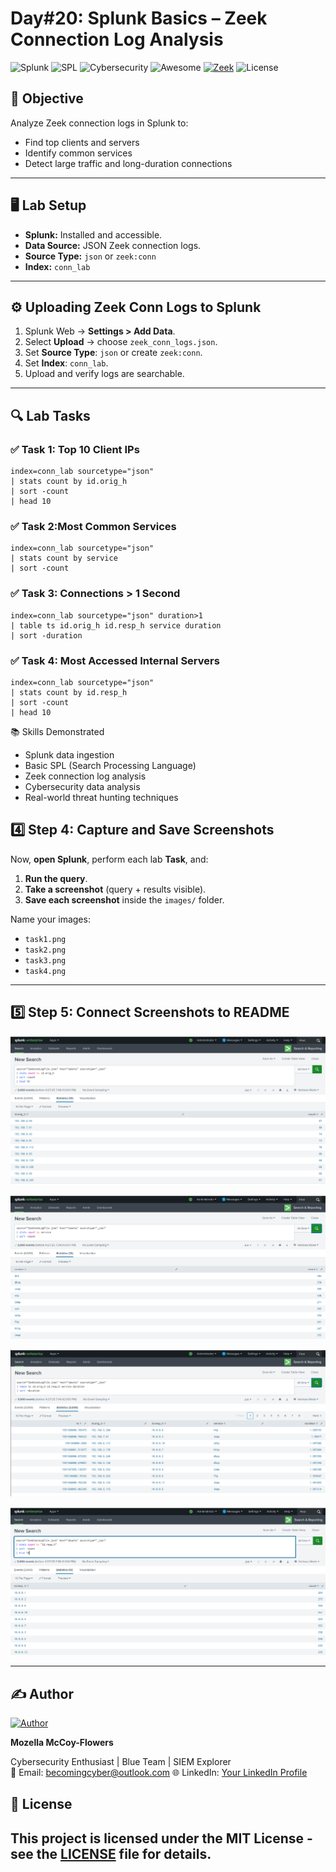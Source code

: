 # Day#20: Splunk Basics – Zeek Connection Log Analysis

![Splunk](https://img.shields.io/badge/Splunk-5AE4FF?style=for-the-badge&logo=splunk&logoColor=white)
![SPL](https://img.shields.io/badge/SPL-FF4500?style=for-the-badge&logo=data:image/svg+xml;base64,PHN2ZyBmaWxsPSIjZmZmIiB3aWR0aD0iMjQiIGhlaWdodD0iMjQiIHhtbG5zPSJodHRwOi8vd3d3LnczLm9yZy8yMDAwL3N2ZyI+PHJlY3Qgd2lkdGg9IjI0IiBoZWlnaHQ9IjI0IiBmaWxsPSIjZmY0NTAwIi8+PC9zdmc+)
![Cybersecurity](https://img.shields.io/badge/Cybersecurity-008000?style=for-the-badge&logo=securityscorecard&logoColor=white)
![Awesome](https://img.shields.io/badge/Awesome-ff69b4?style=for-the-badge&logo=awesome&logoColor=white)
[![Zeek](https://img.shields.io/badge/Zeek-Network%20Security-1C5480?style=for-the-badge&logo=zeek&logoColor=white)](https://zeek.org/)
![License](https://img.shields.io/badge/License-MIT-blue.svg?style=for-the-badge)

## 🎯 Objective
Analyze Zeek connection logs in Splunk to:
- Find top clients and servers
- Identify common services
- Detect large traffic and long-duration connections

---

## 🖥️ Lab Setup
- **Splunk:** Installed and accessible.
- **Data Source:** JSON Zeek connection logs.
- **Source Type:** `json` or `zeek:conn`
- **Index:** `conn_lab`

---

## ⚙️ Uploading Zeek Conn Logs to Splunk

1. Splunk Web → **Settings > Add Data**.
2. Select **Upload** → choose `zeek_conn_logs.json`.
3. Set **Source Type**: `json` or create `zeek:conn`.
4. Set **Index**: `conn_lab`.
5. Upload and verify logs are searchable.

---

## 🔍 Lab Tasks

### ✅ Task 1: Top 10 Client IPs
```spl
index=conn_lab sourcetype="json"
| stats count by id.orig_h
| sort -count
| head 10
```

### ✅ Task 2:Most Common Services
```spl
index=conn_lab sourcetype="json"
| stats count by service
| sort -count
```

### ✅ Task 3: Connections > 1 Second
```spl
index=conn_lab sourcetype="json" duration>1
| table ts id.orig_h id.resp_h service duration
| sort -duration
```

### ✅ Task 4: Most Accessed Internal Servers
```spl
index=conn_lab sourcetype="json"
| stats count by id.resp_h
| sort -count
| head 10
```

📚 Skills Demonstrated
- Splunk data ingestion
- Basic SPL (Search Processing Language)
- Zeek connection log analysis
- Cybersecurity data analysis
- Real-world threat hunting techniques

## 4️⃣ Step 4: Capture and Save Screenshots

Now, **open Splunk**, perform each lab **Task**, and:

1. **Run the query**.
2. **Take a screenshot** (query + results visible).
3. **Save each screenshot** inside the `images/` folder.
   
Name your images:
- `task1.png`
- `task2.png`
- `task3.png`
- `task4.png`

---
  
## 5️⃣ Step 5: Connect Screenshots to README

![task1 Result](images/task1.png)

![task2 Result](images/task2.png)

![task3 Result](images/task3.png)

![task4 Result](images/task4.png)


---

## ✍️ Author

[![Author](https://img.shields.io/badge/Author-Mozella%20McCoy--Flowers-blueviolet?style=for-the-badge)](https://github.com/BecomingCyber)

**Mozella McCoy-Flowers**
 
Cybersecurity Enthusiast | Blue Team | SIEM Explorer  
📧 Email: becomingcyber@outlook.com 
🌐 LinkedIn: [Your LinkedIn Profile](www.linkedin.com/in/mozella-mccoy-flowers)

## 📝 License

This project is licensed under the MIT License - see the [LICENSE](LICENSE) file for details.
---
